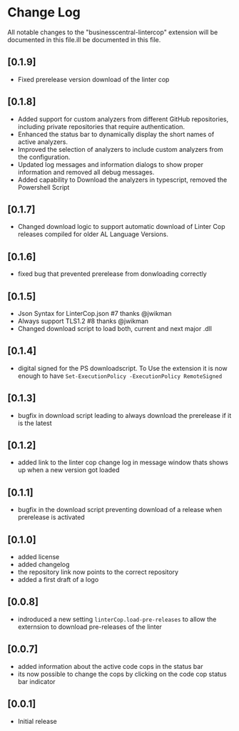 # Change Log

All notable changes to the "businesscentral-lintercop" extension will be documented in this file.ill be documented in this file.

## [0.1.9]

- Fixed prerelease version download of the linter cop

## [0.1.8]

- Added support for custom analyzers from different GitHub repositories, including private repositories that require authentication.
- Enhanced the status bar to dynamically display the short names of active analyzers.
- Improved the selection of analyzers to include custom analyzers from the configuration.
- Updated log messages and information dialogs to show proper information and removed all debug messages.
- Added capability to Download the analyzers in typescript, removed the Powershell Script

## [0.1.7]

- Changed download logic to support automatic download of Linter Cop releases compiled for older AL Language Versions.

## [0.1.6]

- fixed bug that prevented prerelease from donwloading correctly


## [0.1.5]

- Json Syntax for LinterCop.json #7 thanks @jwikman
- Always support TLS1.2 #8 thanks @jwikman 
- Changed download script to load both, current and next major .dll


## [0.1.4]

- digital signed for the PS downloadscript. To Use the extension it is now enough to have `Set-ExecutionPolicy -ExecutionPolicy RemoteSigned`

## [0.1.3]

- bugfix in download script leading to always download the prerelease if it is the latest

## [0.1.2]

- added link to the linter cop change log in message window thats shows up when a new version got loaded

## [0.1.1]

- bugfix in the download script preventing download of a release when prerelease is activated

## [0.1.0]

- added license
- added  changelog
- the repository link now points to the correct repository
- added a first draft of a logo

## [0.0.8]

- indroduced a new setting `linterCop.load-pre-releases` to allow the externsion to download pre-releases of the linter

## [0.0.7]

- added information about the active code cops in the status bar
- its now possible to change the cops by clicking on the code cop status bar indicator

## [0.0.1]

- Initial release
